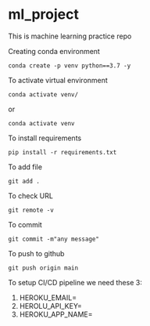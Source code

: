 # ml_project
This is machine learning practice repo 


Creating conda environment 
```
conda create -p venv python==3.7 -y
```
To activate virtual environment
```
conda activate venv/
```
or 
```
conda activate venv
```

To install requirements
```
pip install -r requirements.txt
```
To add file
```
git add .
```
To check URL 
```
git remote -v
```
To commit
```
git commit -m"any message"
```
To push to github
```
git push origin main
```
To setup CI/CD pipeline we need these 3:
1. HEROKU_EMAIL=
2. HEROLU_API_KEY=
3. HEROKU_APP_NAME=

```

```
```

```
